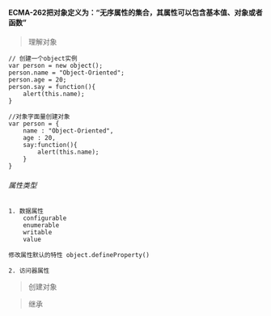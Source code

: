 #### ECMA-262把对象定义为：“无序属性的集合，其属性可以包含基本值、对象或者函数”

> 理解对象

    // 创建一个object实例
    var person = new object();
    person.name = "Object-Oriented";
    person.age = 20;
    person.say = function(){
        alert(this.name);
    }

    //对象字面量创建对象
    var person = {
        name : "Object-Oriented",
        age : 20,
        say:function(){
            alert(this.name);
        }
    }

###### 属性类型

    1. 数据属性
        configurable
        enumerable
        writable
        value

    修改属性默认的特性 object.defineProperty()

    2. 访问器属性

> 创建对象

> 继承
